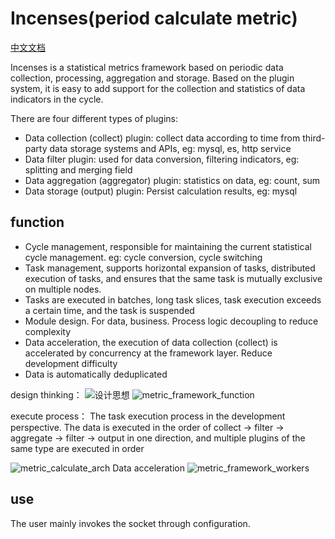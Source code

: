 # Incenses(period calculate metric)

[中文文档](/README-zh.md)


Incenses is a statistical metrics framework based on periodic data collection, processing, aggregation and storage.
Based on the plugin system, it is easy to add support for the collection and statistics of data indicators in the cycle. 

There are four different types of plugins:

- Data collection (collect) plugin: collect data according to time from third-party data storage systems and APIs, eg: mysql, es, http service
- Data filter plugin: used for data conversion, filtering indicators, eg: splitting and merging field
- Data aggregation (aggregator) plugin: statistics on data, eg: count, sum 
- Data storage (output) plugin: Persist calculation results, eg: mysql

## function

- Cycle management, responsible for maintaining the current statistical cycle management. eg: cycle conversion, cycle switching
- Task management, supports horizontal expansion of tasks, distributed execution of tasks, and ensures that the same task is mutually exclusive on multiple nodes.
- Tasks are executed in batches, long task slices, task execution exceeds a certain time, and the task is suspended
- Module design. For data, business. Process logic decoupling to reduce complexity
- Data acceleration, the execution of data collection (collect) is accelerated by concurrency at the framework layer. Reduce development difficulty
- Data is automatically deduplicated


design thinking：
![设计思想](http://www.ireage.com/img/metrics/metric_plugins_config.png)
![metric_framework_function](http://www.ireage.com/img/metrics/metric_framework_function.png)

execute process：
The task execution process in the development perspective.
The data is executed in the order of collect → filter → aggregate → filter → output in one direction, and multiple plugins of the same type are executed in order

![metric_calculate_arch](http://www.ireage.com/img/metrics/metric_arch.png)
Data acceleration
![metric_framework_workers](http://www.ireage.com/img/metrics/metric_framework_workers.png)

## use

The user mainly invokes the socket through configuration.
